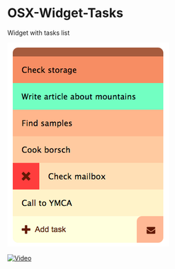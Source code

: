 OSX-Widget-Tasks
================

Widget with tasks list

![Screenshot](https://github.com/VadimuZz/OSX-Widget-Tasks/blob/master/screenshot.png)

[![Video](http://img.youtube.com/vi/ugpFhm9qUJc/0.jpg)](http://www.youtube.com/watch?v=ugpFhm9qUJc)